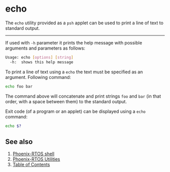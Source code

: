 # echo

The `echo` utility provided as a `psh` applet can be used to print a line of text to standard output.

---

If used with `-h` parameter it prints the help message with possible arguments and parameters as follows:

```bash
Usage: echo [options] [string]
  -h:  shows this help message
```

To print a line of text using a `echo` the text must be specified as an argument. Following command:

```bash
echo foo bar
```

The command above will concatenate and print strings `foo` and `bar` (in that order, with a space between them) to the
standard output.

Exit code (of a program or an applet) can be displayed using a `echo` command:

```bash
echo $?
```

## See also

1. [Phoenix-RTOS shell](psh.md)
2. [Phoenix-RTOS Utilities](README.md)
3. [Table of Contents](../README.md)
